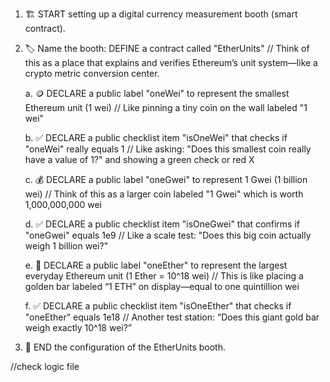 1. 🏗️ START setting up a digital currency measurement booth (smart contract).

2. 🏷️ Name the booth:
   DEFINE a contract called "EtherUnits"
   // Think of this as a place that explains and verifies Ethereum’s unit system—like a crypto metric conversion center.

   a. 🪙 DECLARE a public label "oneWei" to represent the smallest Ethereum unit (1 wei)
   // Like pinning a tiny coin on the wall labeled "1 wei"

   b. ✅ DECLARE a public checklist item "isOneWei" that checks if "oneWei" really equals 1
   // Like asking: "Does this smallest coin really have a value of 1?" and showing a green check or red X

   c. 💰 DECLARE a public label "oneGwei" to represent 1 Gwei (1 billion wei)
   // Think of this as a larger coin labeled "1 Gwei" which is worth 1,000,000,000 wei

   d. ✅ DECLARE a public checklist item "isOneGwei" that confirms if "oneGwei" equals 1e9
   // Like a scale test: "Does this big coin actually weigh 1 billion wei?"

   e. 🏦 DECLARE a public label "oneEther" to represent the largest everyday Ethereum unit (1 Ether = 10^18 wei)
   // This is like placing a golden bar labeled “1 ETH” on display—equal to one quintillion wei

   f. ✅ DECLARE a public checklist item "isOneEther" that checks if "oneEther" equals 1e18
   // Another test station: “Does this giant gold bar weigh exactly 10^18 wei?”

3. 🏁 END the configuration of the EtherUnits booth.

//check logic file
